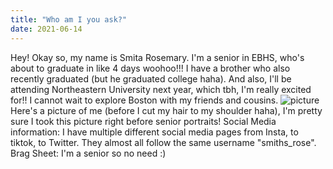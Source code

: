 ```yaml
---
title: "Who am I you ask?"
date: 2021-06-14
---
```



Hey! Okay so, my name is Smita Rosemary. I'm a senior in EBHS, who's about to graduate in like 4 days woohoo!!!
I have a brother who also recently graduated (but he graduated college haha). And also, I'll be attending Northeastern University next year, which tbh, I'm really excited for!! I cannot wait to explore Boston with my friends and cousins.
![picture](https://user-images.githubusercontent.com/66581893/121976211-5ceccd00-cd51-11eb-887b-778b4fc65736.JPG)
Here's a picture of me (before I cut my hair to my shoulder haha), I'm pretty sure I took this picture right before senior portraits!
Social Media information: I have multiple different social media pages from Insta, to tiktok, to Twitter. They almost all follow the same username "smiths_rose".
Brag Sheet: I'm a senior so no need :)

